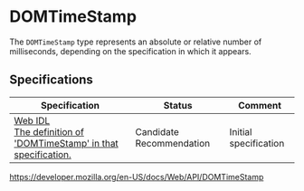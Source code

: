 # DOMTimeStamp

The `DOMTimeStamp` type represents an absolute or relative number of milliseconds, depending on the specification in which it appears.

## Specifications

<table><thead><tr class="header"><th>Specification</th><th>Status</th><th>Comment</th></tr></thead><tbody><tr class="odd"><td><a href="https://heycam.github.io/webidl/#common-DOMTimeStamp">Web IDL<br />
<span class="small">The definition of 'DOMTimeStamp' in that specification.</span></a></td><td><span class="spec-cr">Candidate Recommendation</span></td><td>Initial specification</td></tr></tbody></table>

<a href="https://developer.mozilla.org/en-US/docs/Web/API/DOMTimeStamp" class="_attribution-link">https://developer.mozilla.org/en-US/docs/Web/API/DOMTimeStamp</a>
